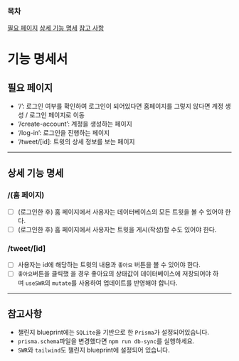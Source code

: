 ### 목차
[필요 페이지](필요-페이지)
[상세 기능 명세](상세-기능-명세)
[참고 사항](참고-사항)

# 기능 명세서

## 필요 페이지

- ‘/’: 로그인 여부를 확인하여 로그인이 되어있다면 홈페이지를 그렇지 않다면 계정 생성 / 로그인 페이지로 이동
- ‘/create-account’: 계정을 생성하는 페이지
- ‘/log-in’: 로그인을 진행하는 페이지
- ‘/tweet/[id]: 트윗의 상세 정보를 보는 페이지

---

## 상세 기능 명세

### /(홈 페이지)

- [ ]  (로그인한 후) 홈 페이지에서 사용자는 데이터베이스의 모든 트윗을 볼 수 있어야 한다.
- [ ]  (로그인한 후) 홈 페이지에서 사용자는 트윗을 게시(작성)할 수도 있어야 한다.

### /tweet/[id]

- [ ]  사용자는 id에 해당하는 트윗의 내용과 `좋아요` 버튼을 볼 수 있어야 한다.
- [ ]  `좋아요`버튼을 클릭했 을 경우 좋아요의 상태값이 데이터베이스에 저장되어야 하며 `useSWR`의 `mutate`를 사용하여 업데이트를 반영해야 합니다.
---

## 참고사항

- 챌린지 blueprint에는 `SQLite`을 기반으로 한 `Prisma`가 설정되어있습니다.
- `prisma.schema`파일을 변경했다면 `npm run db-sync`를 실행하세요.
- `SWR`와 `tailwind`도 챌린지 blueprint에 설정되어 있습니다.